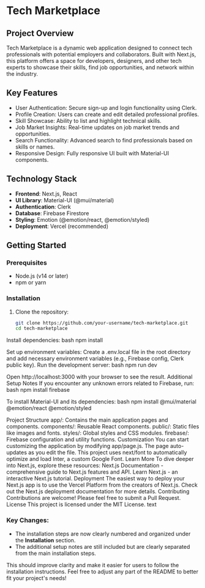 # Tech Marketplace

## Project Overview

Tech Marketplace is a dynamic web application designed to connect tech professionals with potential employers and collaborators. Built with Next.js, this platform offers a space for developers, designers, and other tech experts to showcase their skills, find job opportunities, and network within the industry.

## Key Features

- User Authentication: Secure sign-up and login functionality using Clerk.
- Profile Creation: Users can create and edit detailed professional profiles.
- Skill Showcase: Ability to list and highlight technical skills.
- Job Market Insights: Real-time updates on job market trends and opportunities.
- Search Functionality: Advanced search to find professionals based on skills or names.
- Responsive Design: Fully responsive UI built with Material-UI components.

## Technology Stack

- **Frontend**: Next.js, React
- **UI Library**: Material-UI (@mui/material)
- **Authentication**: Clerk
- **Database**: Firebase Firestore
- **Styling**: Emotion (@emotion/react, @emotion/styled)
- **Deployment**: Vercel (recommended)

## Getting Started

### Prerequisites

- Node.js (v14 or later)
- npm or yarn

### Installation

1. Clone the repository:
   ```bash
   git clone https://github.com/your-username/tech-marketplace.git
   cd tech-marketplace

Install dependencies:
bash
npm install

Set up environment variables:
Create a .env.local file in the root directory and add necessary environment variables (e.g., Firebase config, Clerk public key).
Run the development server:
bash
npm run dev

Open http://localhost:3000 with your browser to see the result.
Additional Setup Notes
If you encounter any unknown errors related to Firebase, run:
bash
npm install firebase

To install Material-UI and its dependencies:
bash
npm install @mui/material @emotion/react @emotion/styled

Project Structure
app/: Contains the main application pages and components.
components/: Reusable React components.
public/: Static files like images and fonts.
styles/: Global styles and CSS modules.
firebase/: Firebase configuration and utility functions.
Customization
You can start customizing the application by modifying app/page.js. The page auto-updates as you edit the file.
This project uses next/font to automatically optimize and load Inter, a custom Google Font.
Learn More
To dive deeper into Next.js, explore these resources:
Next.js Documentation - comprehensive guide to Next.js features and API.
Learn Next.js - an interactive Next.js tutorial.
Deployment
The easiest way to deploy your Next.js app is to use the Vercel Platform from the creators of Next.js.
Check out the Next.js deployment documentation for more details.
Contributing
Contributions are welcome! Please feel free to submit a Pull Request.
License
This project is licensed under the MIT License.
text

### Key Changes:
- The installation steps are now clearly numbered and organized under the **Installation** section.
- The additional setup notes are still included but are clearly separated from the main installation steps.

This should improve clarity and make it easier for users to follow the installation instructions. Feel free to adjust any part of the README to better fit your project's needs!